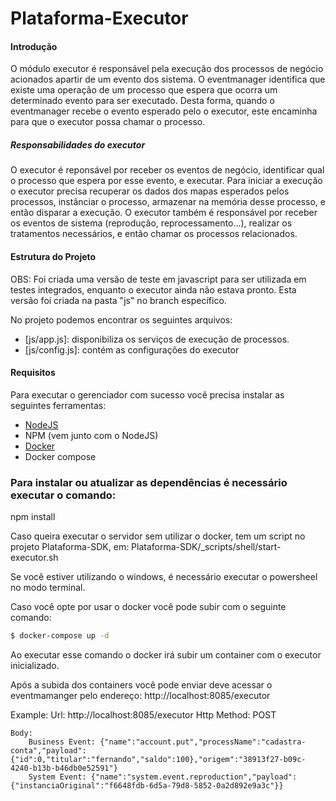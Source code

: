# Plataforma-Executor

#### Introdução
O módulo executor é responsável pela execução dos processos de negócio acionados apartir de um evento dos sistema.
O eventmanager identifica que existe uma operação de um processo que espera que ocorra um determinado evento para ser executado. 
Desta forma, quando o eventmanager recebe o evento esperado pelo o executor, este encaminha para que o executor possa chamar o processo.

##### Responsabilidades do executor
O executor é reponsável por receber os eventos de negócio, identificar qual o processo que espera por esse evento, e executar.
Para iniciar a execução o executor precisa recuperar os dados dos mapas esperados pelos processos, instânciar o processo, armazenar na memória desse processo, 
e então disparar a execução.
O executor também é responsável por receber os eventos de sistema (reprodução, reprocessamento...), realizar os tratamentos necessários, e então chamar os processos
relacionados.

#### Estrutura do Projeto

OBS: Foi criada uma versão de teste em javascript para ser utilizada em testes integrados, enquanto o executor ainda não estava pronto. 
Esta versão foi criada na pasta "js" no branch específico.

No projeto podemos encontrar os seguintes arquivos:
* [js/app.js]: disponibiliza os serviços de execução de processos.
* [js/config.js]: contém as configurações do executor

#### Requisitos

Para executar o gerenciador com sucesso você precisa instalar as seguintes ferramentas:
* [NodeJS](https://nodejs.org)
* NPM (vem junto com o NodeJS)
* [Docker](https://www.docker.com/)
* Docker compose

### Para instalar ou atualizar as dependências é necessário executar o comando:
npm install


Caso queira executar o servidor sem utilizar o docker, tem um script no projeto Plataforma-SDK, em:
Plataforma-SDK/_scripts/shell/start-executor.sh

Se você estiver utilizando o windows, é necessário executar o powersheel no modo terminal.

Caso você opte por usar o docker você pode subir com o seguinte comando:
```sh
$ docker-compose up -d
```
Ao executar esse comando o docker irá subir um container com o executor inicializado.

Após a subida dos containers você pode enviar deve acessar o eventmamanger pelo endereço:
http://localhost:8085/executor

Example:
Url: http://localhost:8085/executor
Http Method: POST

    Body: 
        Business Event: {"name":"account.put","processName":"cadastra-conta","payload":{"id":0,"titular":"fernando","saldo":100},"origem":"38913f27-b09c-4240-b13b-b46db0e52591"}
        System Event: {"name":"system.event.reproduction","payload":{"instanciaOriginal":"f6648fdb-6d5a-79d8-5852-0a2d892e9a3c"}}





